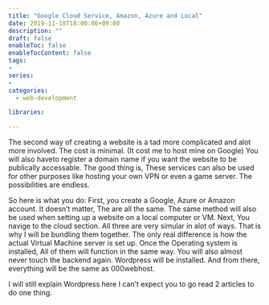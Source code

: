 ```yaml
---
title: "Google Cloud Service, Amazon, Azure and Local"
date: 2019-11-18T18:00:06+09:00
description: ""
draft: false
enableToc: false
enableTocContent: false
tags:
-
series:
-
categories:
  - web-development

libraries:

---
```


The second way of creating a website is a tad more complicated and alot more involved. The cost is minimal. (It cost me to host mine on Google) You will also haveto register a domain name if you want the website to be publically accessable. The good thing is, These services can also be used for other purposes like hosting your own VPN or even a game server. The possibilities are endless.

So here is what you do: First, you create a Google, Azure or Amazon account. It doesn’t matter, The are all the same. The same method will also be used when setting up a website on a local computer or VM. Next, You navige to the cloud section. All three are very simular in alot of ways. That is why I will be bundling them together. The only real difference is how the actual Virtual Machine server is set up. Once the Operating system is installed, All of them will function in the same way. You will also almost never touch the backend again. Wordpress will be installed. And from there, everything will be the same as 000webhost.

I will still explain Wordpress here I can’t expect you to go read 2 articles to do one thing.
